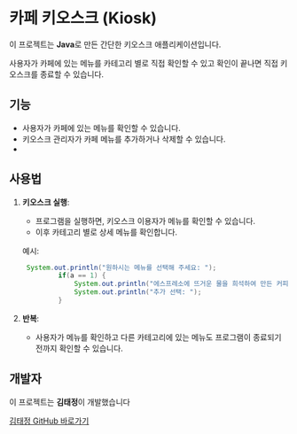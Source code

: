 # 카페 키오스크 (Kiosk)

이 프로젝트는 **Java**로 만든 간단한 키오스크 애플리케이션입니다.

사용자가 카페에 있는 메뉴를 카테고리 별로 직접 확인할 수 있고 확인이 끝나면 직접 키오스크를 종료할 수 있습니다.


## 기능
- 사용자가 카페에 있는 메뉴를 확인할 수 있습니다.
- 키오스크 관리자가 카페 메뉴를 추가하거나 삭제할 수 있습니다.
- 


## 사용법

1. **키오스크 실행**:
   - 프로그램을 실행하면, 키오스크 이용자가 메뉴를 확인할 수 있습니다.
   - 이후 카테고리 별로 상세 메뉴를 확인합니다.

   예시:
    ```java
     System.out.println("원하시는 메뉴를 선택해 주세요: ");
             if(a == 1) {
                 System.out.println("에스프레소에 뜨거운 물을 희석하여 만든 커피 음료");
                 System.out.println("추가 선택: ");
             }
    ```


2. **반복**:
   - 사용자가 메뉴를 확인하고 다른 카테고리에 있는 메뉴도 프로그램이 종료되기 전까지 확인할 수 있습니다.


## 개발자

이 프로젝트는 **김태정**이 개발했습니다

[김태정 GitHub 바로가기](https://github.com/xaehub/Kiosk-Project)